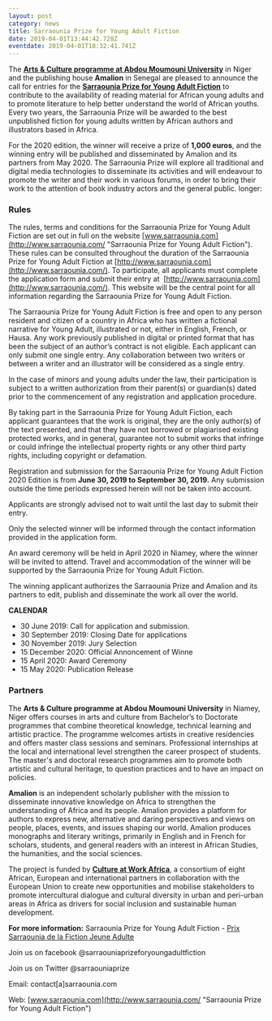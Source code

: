 ```yaml
---
layout: post
category: news
title: Sarraounia Prize for Young Adult Fiction
date: 2019-04-01T13:44:42.728Z
eventdate: 2019-04-01T18:32:41.741Z
---
```

The **[Arts & Culture programme at Abdou Moumouni University](https://www.facebook.com/La-fili%C3%A8re-Arts-et-CultureUAM-2261231903951300/?notify_field=blurb&modal=profile_completion "Arts & Culture programme")** in Niger and the publishing house **Amalion** in Senegal are pleased to announce the call for entries for the **[Sarraounia Prize for Young Adult Fiction](http://www.sarraounia.com/ "Sarraouni Prize for Young Adult Fiction")** to contribute to the availability of reading material for African young adults and to promote literature to help better understand the world of African youths. Every two years, the Sarraounia Prize will be awarded to the best unpublished fiction for young adults written by African authors and illustrators based in Africa.

For the 2020 edition, the winner will receive a prize of **1,000 euros**, and the winning entry will be published and disseminated by Amalion and its partners from May 2020. The Sarraounia Prize will explore all traditional and digital media technologies to disseminate its activities and will endeavour to promote the writer and their work in various forums, in order to bring their work to the attention of book industry actors and the general public. longer: 

### Rules

The rules, terms and conditions for the Sarraounia Prize for Young Adult Fiction are set out in full on the website [www.sarraounia.com](http://www.sarraounia.com/ "Sarraounia Prize for Young Adult Fiction"). These rules can be consulted throughout the duration of the Sarraounia Prize for Young Adult Fiction at [http://www.sarraounia.com](http://www.sarraounia.com/). To participate, all applicants must complete the application form and submit their entry at  [http://www.sarraounia.com](http://www.sarraounia.com/). This website will be the central point for all information regarding the Sarraounia Prize for Young Adult Fiction.

The Sarraounia Prize for Young Adult Fiction is free and open to any person resident and citizen of a country in Africa who has written a fictional narrative for Young Adult, illustrated or not, either in English, French, or Hausa. Any work previously published in digital or printed format that has been the subject of an author’s contract is not eligible. Each applicant can only submit one single entry. Any collaboration between two writers or between a writer and an illustrator will be considered as a single entry.

In the case of minors and young adults under the law, their participation is subject to a written authorization from their parent(s) or guardian(s) dated prior to the commencement of any registration and application procedure.

By taking part in the Sarraounia Prize for Young Adult Fiction, each applicant guarantees that the work is original, they are the only author(s) of the text presented, and that they have not borrowed or plagiarised existing protected works, and in general, guarantee not to submit works that infringe or could infringe the intellectual property rights or any other third party rights, including copyright or defamation.

Registration and submission for the Sarraounia Prize for Young Adult Fiction 2020 Edition is from **June 30, 2019 to September 30, 2019.** Any submission outside the time periods expressed herein will not be taken into account.

Applicants are strongly advised not to wait until the last day to submit their entry.

Only the selected winner will be informed through the contact information provided in the application form.

An award ceremony will be held in April 2020 in Niamey, where the winner will be invited to attend. Travel and accommodation of the winner will be supported by the Sarraounia Prize for Young Adult Fiction.

The winning applicant authorizes the Sarraounia Prize and Amalion and its partners to edit, publish and disseminate the work all over the world.

**CALENDAR**

* 30 June 2019: Call for application and submission.
* 30 September 2019: Closing Date for applications
* 30 November 2019: Jury Selection
* 15 December 2020: Official Annoncement of Winne
* 15 April 2020: Award Ceremony
* 15 May 2020: Publication Release

### **Partners**

The **Arts & Culture programme at Abdou Moumouni University** in Niamey, Niger offers courses in arts and culture from Bachelor’s to Doctorate programmes that combine theoretical knowledge, technical learning and artistic practice. The programme welcomes artists in creative residencies and offers master class sessions and seminars. Professional internships at the local and international level strengthen the career prospect of students. The master's and doctoral research programmes aim to promote both artistic and cultural heritage, to question practices and to have an impact on policies.

**Amalion** is an independent scholarly publisher with the mission to disseminate innovative knowledge on Africa to strengthen the understanding of Africa and its people. Amalion provides a platform for authors to express new, alternative and daring perspectives and views on people, places, events, and issues shaping our world. Amalion produces monographs and literary writings, primarily in English and in French for scholars, students, and general readers with an interest in African Studies, the humanities, and the social sciences.

The project is funded by **[Culture at Work Africa](http://www.cultureatworkafrica.net/ "Culture at Work Africa")**, a consortium of eight African, European and international partners in collaboration with the European Union to create new opportunities and mobilise stakeholders to promote intercultural dialogue and cultural diversity in urban and peri-urban areas in Africa as drivers for social inclusion and sustainable human development.

**For more information:**
 Sarraounia Prize for Young Adult Fiction - [Prix Sarraounia de la Fiction Jeune Adulte](uploads/laureat-prixsarraounia-fre.pdf)

Join us on facebook @sarraouniaprizeforyoungadultfiction

Join us on Twitter @sarraouniaprize

Email: contact\[a]sarraounia.com

Web: [www.sarraounia.com](http://www.sarraounia.com/ "Sarraounia Prize for Young Adult Fiction")